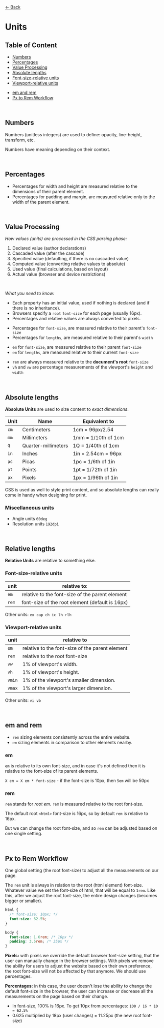 [&larr; Back](./README.md)

# Units

## Table of Content

- [Numbers](#numbers)
- [Percentages](#percentages)
- [Value Processing](#value-processing)
- [Absolute lengths](#absolute-lengths)
- [Font-size-relative units](#font-size-relative-units)
- [Viewport-relative units](#viewport-relative-units)

<div></div>

- [em and rem](#em-and-rem)
- [Px to Rem Workflow](#px-to-rem-workflow)

<br>

## Numbers

Numbers (unitless integers) are used to define: opacity, line-height, transform, etc.

Numbers have meaning depending on their context.

<br>

## Percentages

- Percentages for width and height are measured relative to the dimensions of their parent element.
- Percentages for padding and margin, are measured relative only to the width of the parent element.

<br>

## Value Processing

_How values (units) are processed in the CSS parsing phase:_

1. Declared value (author declarations)
2. Cascaded value (after the cascade)
3. Specified value (defaulting, if there is no cascaded value)
4. Computed value (converting relative values to absolute)
5. Used value (final calculations, based on layout)
6. Actual value (browser and device restrictions)

<br>

_What you need to know:_

- Each property has an initial value, used if nothing is declared (and if there is no inheritance).
- Browsers specify a `root` `font-size` for each page (usually 16px).
- Percentages and relative values are always converted to pixels.

<div></div>

- Percentages for `font-size`, are measured relative to their parent's `font-size`
- Percentages for `lengths`, are measured relative to their parent's `width`

<div></div>

- `em` for `font-size`, are measured relative to their parent `font-size`
- `em` for `lengths`, are measured relative to their current `font-size`

<div></div>

- `rem` are always measured relative to the **document's root** `font-size`
- `vh` and `vw` are percentage measurements of the viewport's `height` and `width`

<div></div>

<br>

## Absolute lengths

**Absolute Units** are used to size content to _exact dimensions_.

| Unit | Name                | Equivalent to       |
| ---- | ------------------- | ------------------- |
| `cm` | Centimeters         | 1cm = 96px/2.54     |
| `mm` | Millimeters         | 1mm = 1/10th of 1cm |
| `Q`  | Quarter-millimeters | 1Q = 1/40th of 1cm  |
| `in` | Inches              | 1in = 2.54cm = 96px |
| `pc` | Picas               | 1pc = 1/6th of 1in  |
| `pt` | Points              | 1pt = 1/72th of 1in |
| `px` | Pixels              | 1px = 1/96th of 1in |

CSS is used as well to style print content, and so absolute lengths can really come in handy when designing for print.

### Miscellaneous units

- Angle units `60deg`
- Resolution units `192dpi`

<br>

## Relative lengths

**Relative Units** are relative to something else.

### Font-size-relative units

| unit  | relative to:                                    |
| ----- | ----------------------------------------------- |
| `em`  | relative to the font-size of the parent element |
| `rem` | font-size of the root element (default is 16px) |

Other units: `ex cap ch ic lh rlh`

### Viewport-relative units

| unit   | relative to                                     |
| ------ | ----------------------------------------------- |
| `em`   | relative to the font-size of the parent element |
| `rem`  | relative to the root font-size                  |
| `vw`   | 1% of viewport's width.                         |
| `vh`   | 1% of viewport's height.                        |
| `vmin` | 1% of the viewport's smaller dimension.         |
| `vmax` | 1% of the viewport's larger dimension.          |

Other units: `vi vb`

<br>

## em and rem

- `rem` sizing elements consistently across the entire website.
- `em` sizing elements in comparison to other elements nearby.

### em

`em` is relative to its own font-size, and in case it's not defined then it is relative to the font-size of its parent elements.

`X em = X em * font-size` - if the font-size is 10px, then `5em` will be 50px

### rem

`rem` stands for _root em_. `rem` is measured relative to the root font-size.

The default root `<html>` font-size is 16px, so by default `rem` is relative to 16px.

But we can change the root font-size, and so `rem` can be adjusted based on one single setting.

<br>

## Px to Rem Workflow

One global setting (the root font-size) to adjust all the measurements on our page.

The `rem` unit is always in relation to the root (html element) font-size. Whatever value we set the font-size of html, that will be equal to `1rem`. Like this, after we adjust the root font-size, the entire design changes (becomes bigger or smaller).

```css
html {
  /* font-size: 10px; */
  font-size: 62.5%;
}

body {
  font-size: 1.6rem; /* 16px */
  padding: 3.5rem; /* 35px */
}
```

**Pixels:** with pixels we override the default browser font-size setting, that the user can manually change in the browser settings. With pixels we remove the ability for users to adjust the website based on their own preference, the root font-size will not be affected by that anymore. We should use percentages.

**Percentages:** in this case, the user doesn't lose the ability to change the default font-size in the browser, the user can increase or decrease all the measurements on the page based on their change.

- In font-size, 100% is 16px. To get 10px from percentages: `100 / 16 * 10 = 62.5%`
- 0.625 multiplied by 18px (user changes) = 11.25px (the new root font-size)

<br>
